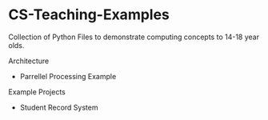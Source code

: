 # CS-Teaching-Examples
Collection of Python Files to demonstrate computing concepts to 14-18 year olds.

Architecture
 - Parrellel Processing Example

Example Projects
- Student Record System

